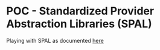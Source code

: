 # POC - Standardized Provider Abstraction Libraries (SPAL)

Playing with SPAL as documented [here](https://github.com/hassanhabib/The-Standard/blob/master/1.%20Brokers/1.8%20Broker%20Provider%20Abstraction.md#18-standardized-provider-abstraction-libraries-spal)

